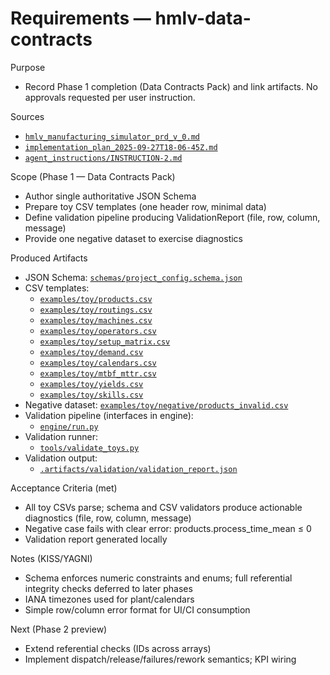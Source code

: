 # Requirements — hmlv-data-contracts

Purpose
- Record Phase 1 completion (Data Contracts Pack) and link artifacts. No approvals requested per user instruction.

Sources
- [`hmlv_manufacturing_simulator_prd_v_0.md`](hmlv_manufacturing_simulator_prd_v_0.md)
- [`implementation_plan_2025-09-27T18-06-45Z.md`](implementation_plan_2025-09-27T18-06-45Z.md)
- [`agent_instructions/INSTRUCTION-2.md`](agent_instructions/INSTRUCTION-2.md)

Scope (Phase 1 — Data Contracts Pack)
- Author single authoritative JSON Schema
- Prepare toy CSV templates (one header row, minimal data)
- Define validation pipeline producing ValidationReport (file, row, column, message)
- Provide one negative dataset to exercise diagnostics

Produced Artifacts
- JSON Schema: [`schemas/project_config.schema.json`](schemas/project_config.schema.json)
- CSV templates:
  - [`examples/toy/products.csv`](examples/toy/products.csv)
  - [`examples/toy/routings.csv`](examples/toy/routings.csv)
  - [`examples/toy/machines.csv`](examples/toy/machines.csv)
  - [`examples/toy/operators.csv`](examples/toy/operators.csv)
  - [`examples/toy/setup_matrix.csv`](examples/toy/setup_matrix.csv)
  - [`examples/toy/demand.csv`](examples/toy/demand.csv)
  - [`examples/toy/calendars.csv`](examples/toy/calendars.csv)
  - [`examples/toy/mtbf_mttr.csv`](examples/toy/mtbf_mttr.csv)
  - [`examples/toy/yields.csv`](examples/toy/yields.csv)
  - [`examples/toy/skills.csv`](examples/toy/skills.csv)
- Negative dataset: [`examples/toy/negative/products_invalid.csv`](examples/toy/negative/products_invalid.csv)
- Validation pipeline (interfaces in engine):
  - [`engine/run.py`](engine/run.py)
- Validation runner:
  - [`tools/validate_toys.py`](tools/validate_toys.py)
- Validation output:
  - [`.artifacts/validation/validation_report.json`](.artifacts/validation/validation_report.json)

Acceptance Criteria (met)
- All toy CSVs parse; schema and CSV validators produce actionable diagnostics (file, row, column, message)
- Negative case fails with clear error: products.process_time_mean ≤ 0
- Validation report generated locally

Notes (KISS/YAGNI)
- Schema enforces numeric constraints and enums; full referential integrity checks deferred to later phases
- IANA timezones used for plant/calendars
- Simple row/column error format for UI/CI consumption

Next (Phase 2 preview)
- Extend referential checks (IDs across arrays)
- Implement dispatch/release/failures/rework semantics; KPI wiring